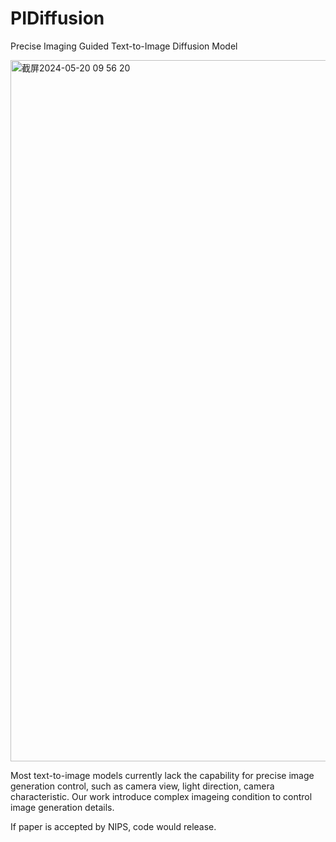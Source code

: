 # PIDiffusion
Precise Imaging Guided Text-to-Image Diffusion Model

<img width="1122" alt="截屏2024-05-20 09 56 20" src="https://github.com/jianzfb/PIDiffusion/assets/16849192/b58c558c-d6b9-400f-b1ef-1b589364ff68">

Most text-to-image models currently lack the capability for precise image generation control, such as camera view, light direction, camera characteristic. Our work introduce complex imageing condition to control image generation details.

If paper is accepted by NIPS, code would release.
